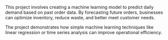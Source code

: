 This project involves creating a machine learning model to predict daily demand based on past order data. 
By forecasting future orders, businesses can optimize inventory, reduce waste, and better meet customer needs.

The project demonstrates how simple machine learning techniques like linear regression or time series analysis can improve operational efficiency.
